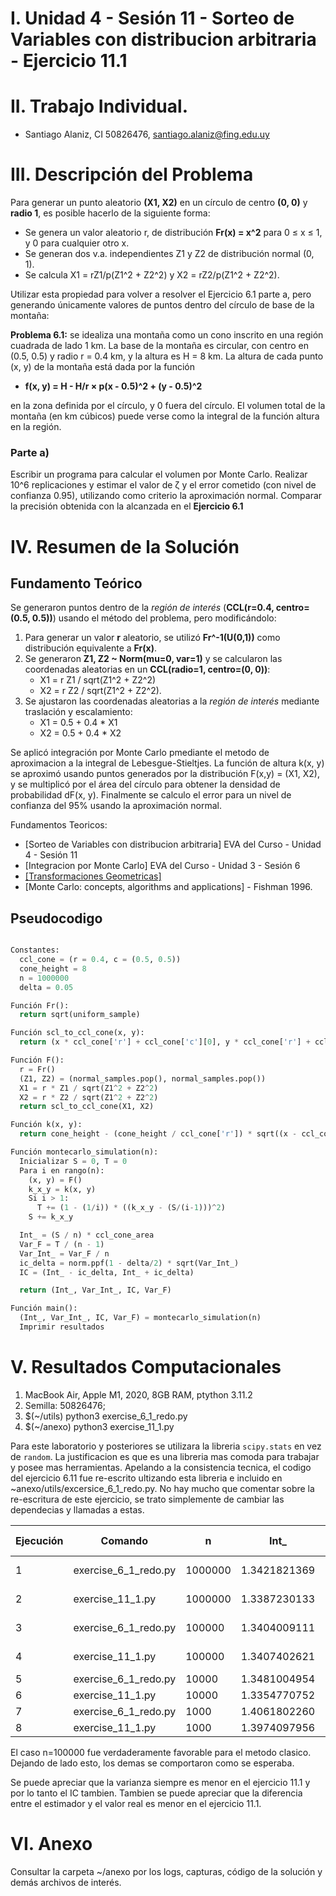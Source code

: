 # I. Unidad 4 - Sesión 11 - Sorteo de Variables con distribucion arbitraria -  Ejercicio 11.1

# II. Trabajo Individual.

* Santiago Alaniz, CI 50826476, santiago.alaniz@fing.edu.uy

# III. Descripción del Problema

Para generar un punto aleatorio **(X1, X2)** en un círculo de centro **(0, 0)** y **radio 1**, es posible hacerlo de la siguiente forma:

- Se genera un valor aleatorio r, de distribución **Fr(x) = x^2** para 0 ≤ x ≤ 1, y 0 para cualquier otro x.
- Se generan dos v.a. independientes Z1 y Z2 de distribución normal (0, 1).
- Se calcula X1 = rZ1/p(Z1^2 + Z2^2) y X2 = rZ2/p(Z1^2 + Z2^2).

Utilizar esta propiedad para volver a resolver el Ejercicio 6.1 parte a, pero generando únicamente valores de puntos dentro del círculo de base de la montaña:

**Problema 6.1:** se idealiza una montaña como un cono inscrito en una región cuadrada de lado 1 km. La base de la montaña es circular, con centro en (0.5, 0.5) y radio r = 0.4 km, y la altura es H = 8 km. La altura de cada punto (x, y) de la montaña está dada por la función

- **f(x, y) = H - H/r × p(x - 0.5)^2 + (y - 0.5)^2**

en la zona definida por el círculo, y 0 fuera del círculo. El volumen total de la montaña (en km cúbicos) puede verse como la integral de la función altura en la región.

### Parte a)

Escribir un programa para calcular el volumen por Monte Carlo. Realizar 10^6 replicaciones y estimar el valor de ζ y el error cometido (con nivel de confianza 0.95), utilizando como criterio la aproximación normal. Comparar la precisión obtenida con la alcanzada en el **Ejercicio 6.1**


# IV. Resumen de la Solución

## Fundamento Teórico

Se generaron puntos dentro de la *región de interés* (**CCL(r=0.4, centro=(0.5, 0.5))**) usando el método del problema, pero modificándolo:

1. Para generar un valor **r** aleatorio, se utilizó **Fr^-1(U(0,1))** como distribución equivalente a **Fr(x)**.
2. Se generaron **Z1, Z2 ~ Norm(mu=0, var=1)** y se calcularon las coordenadas aleatorias en un **CCL(radio=1, centro=(0, 0))**:
   - X1 = r Z1 / sqrt(Z1^2 + Z2^2)
   - X2 = r Z2 / sqrt(Z1^2 + Z2^2).
3. Se ajustaron las coordenadas aleatorias a la *región de interés* mediante traslación y escalamiento:
   - X1 = 0.5 + 0.4 * X1
   - X2 = 0.5 + 0.4 * X2

Se aplicó integración por Monte Carlo pmediante el metodo de aproximacion a la integral de Lebesgue-Stieltjes. La función de altura k(x, y) se aproximó usando puntos generados por la distribución F(x,y) = (X1, X2), y se multiplicó por el área del círculo para obtener la densidad de probabilidad dF(x, y). Finalmente se calculo el error para un nivel de confianza del 95% usando la aproximación normal.

Fundamentos Teoricos:
- [Sorteo de Variables con distribucion arbitraria] EVA del Curso - Unidad 4 - Sesión 11
- [Integracion por Monte Carlo] EVA del Curso - Unidad 3 - Sesión 6
- [[Transformaciones Geometricas]](https://es.wikipedia.org/wiki/Transformaci%C3%B3n_geom%C3%A9trica)
- [Monte Carlo: concepts, algorithms and applications] - Fishman 1996.

## Pseudocodigo
```python

Constantes:
  ccl_cone = (r = 0.4, c = (0.5, 0.5))
  cone_height = 8
  n = 1000000
  delta = 0.05

Función Fr():
  return sqrt(uniform_sample)

Función scl_to_ccl_cone(x, y):
  return (x * ccl_cone['r'] + ccl_cone['c'][0], y * ccl_cone['r'] + ccl_cone['c'][1])

Función F():
  r = Fr()
  (Z1, Z2) = (normal_samples.pop(), normal_samples.pop())
  X1 = r * Z1 / sqrt(Z1^2 + Z2^2)
  X2 = r * Z2 / sqrt(Z1^2 + Z2^2)
  return scl_to_ccl_cone(X1, X2)

Función k(x, y):
  return cone_height - (cone_height / ccl_cone['r']) * sqrt((x - ccl_cone['c'][0])^2 + (y - ccl_cone['c'][1])^2)

Función montecarlo_simulation(n):
  Inicializar S = 0, T = 0
  Para i en rango(n):
    (x, y) = F()
    k_x_y = k(x, y)
    Si i > 1:
      T += (1 - (1/i)) * ((k_x_y - (S/(i-1)))^2)
    S += k_x_y

  Int_ = (S / n) * ccl_cone_area
  Var_F = T / (n - 1)
  Var_Int_ = Var_F / n
  ic_delta = norm.ppf(1 - delta/2) * sqrt(Var_Int_)
  IC = (Int_ - ic_delta, Int_ + ic_delta)

  return (Int_, Var_Int_, IC, Var_F)

Función main():
  (Int_, Var_Int_, IC, Var_F) = montecarlo_simulation(n)
  Imprimir resultados
```

# V. Resultados Computacionales

1. MacBook Air, Apple M1, 2020, 8GB RAM, ptython 3.11.2
2. Semilla: 50826476;
3. $(~/utils) python3 exercise_6_1_redo.py
3. $(~/anexo) python3 exercise_11_1.py

Para este laboratorio y posteriores se utilizara la libreria `scipy.stats` en vez de `random`. La justificacion es que es una libreria mas comoda para trabajar y posee mas herramientas. Apelando a la consistencia tecnica, el codigo del ejercicio 6.11 fue re-escrito ultizando esta libreria e incluido en ~anexo/utils/excersice_6_1_redo.py. No hay mucho que comentar sobre la re-escritura de este ejercicio, se trato simplemente de cambiar las dependecias y llamadas a estas.


| Ejecución | Comando                     | n       | Int_         | Var               | IC_Normal (min)  | IC_Normal (max)  | Diff              | Tiempo      |
|-----------|-----------------------------|---------|--------------|-------------------|------------------|------------------|-------------------|-------------|
| 1         | exercise_6_1_redo.py        | 1000000 | 1.3421821369 | 3.5752838518e-06  | 1.3384761545     | 1.3458881193     | 0.0017692714      | 0:00:00.770 |
| 2         | exercise_11_1.py            | 1000000 | 1.3387230133 | 3.5483240768e-06  | 1.3350310300     | 1.3424149967     | 0.0016898522      | 0:00:00.894 |
| 3         | exercise_6_1_redo.py        | 100000  | 1.3404009111 | 3.5853824375e-05  | 1.3286650264     | 1.3521367958     | 1.1954449e-05     | 0:00:00.079 |
| 4         | exercise_11_1.py            | 100000  | 1.3407402621 | 3.5565852740e-05  | 1.3290516026     | 1.3524289215     | 0.0003273965      | 0:00:00.090 |
| 5         | exercise_6_1_redo.py        | 10000   | 1.3481004954 | 0.0003621266      | 1.3108031146     | 1.3853978762     | 0.0076876298      | 0:00:00.008 |
| 6         | exercise_11_1.py            | 10000   | 1.3354770752 | 0.0003548754      | 1.2985550030     | 1.3723991474     | 0.0049357903      | 0:00:00.010 |
| 7         | exercise_6_1_redo.py        | 1000    | 1.4061802260 | 0.0038555227      | 1.2844804655     | 1.5278799866     | 0.0657673605      | 0:00:00.001 |
| 8         | exercise_11_1.py            | 1000    | 1.3974097956 | 0.0036746722      | 1.2785985924     | 1.5162209988     | 0.0569969300      | 0:00:00.001 |

El caso n=100000 fue verdaderamente favorable para el metodo clasico. Dejando de lado esto, los demas se comportaron como se esperaba.

Se puede apreciar que la varianza siempre es menor en el ejercicio 11.1 y por lo tanto el IC tambien. Tambien se puede apreciar que la diferencia entre el estimador y el valor real es menor en el ejercicio 11.1.

# VI. Anexo

Consultar la carpeta ~/anexo por los logs, capturas, código de la solución y demás archivos de interés.
